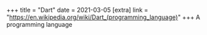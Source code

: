 +++
title = "Dart"
date = 2021-03-05
[extra]
link = "https://en.wikipedia.org/wiki/Dart_(programming_language)"
+++
A programming language

